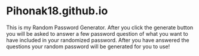 # Pihonak18.github.io
This is my Random Password Generator. After you click the generate button you will be asked to answer a few password question of what you want to have included in your randomized password. After you have answered the questions your random password will be generated for you to use!
